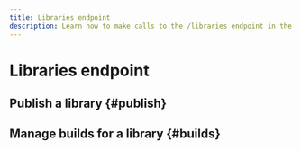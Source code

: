 ```yaml
---
title: Libraries endpoint
description: Learn how to make calls to the /libraries endpoint in the Reactor API.
---
```

# Libraries endpoint

## Publish a library {#publish}

## Manage builds for a library {#builds}